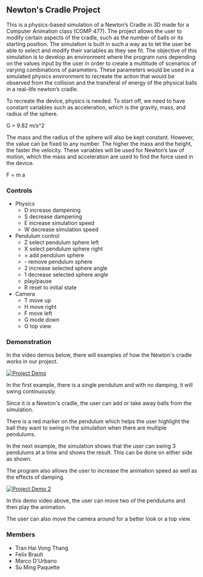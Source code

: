 ## Newton's Cradle Project
This is a physics-based simulation of a Newton’s Cradle in 3D made for a Computer Animation class (COMP 477). The project allows the user to modify certain aspects of the cradle, such as the number of balls or its starting position. The simulation is built in such a way as to let the user be able to select and modify their variables as they see fit. The objective of this simulation is to develop an environment where the program runs depending on the values input by the user in order to create a multitude of scenarios of varying combinations of parameters. These parameters would be used in a simulated physics environment to recreate the action that would be observed from the collision and the transferal of energy of the physical balls in a real-life newton’s cradle.

To recreate the device, physics is needed. To start off, we need to have constant variables such as acceleration, which is the gravity, mass, and radius of the sphere.

G = 9.82 m/s^2

The mass and the radius of the sphere will also be kept constant. However, the value can be fixed to any number. The higher the mass and the height, the faster the velocity. These variables will be used for Newton’s law of motion, which the mass and acceleration are used to find the force used in the device.

F = m a

### Controls
* Physics
  * D increase dampening
  * S decrease dampening
  * E increase simulation speed
  * W decrease simulation speed
* Pendulum control
  * Z select pendulum sphere left
  * X select pendulum sphere right
  * \+ add pendulum sphere
  * \- remove pendulum sphere
  * 2 increase selected sphere angle
  * 1 decrease selected sphere angle
  * play/pause
  * R reset to initial state
* Camera
  * T move up
  * H move right
  * F move left
  * G mode down
  * O top view

### Demonstration
In the video demos below, there will examples of how the Newton's cradle works in our project.

[![Project Demo](https://img.youtube.com/vi/mwTcAQyYwdU/0.jpg)](https://youtu.be/mwTcAQyYwdU)

In the first example, there is a single pendulum and with no damping, it will swing continuously.

Since it is a Newton's cradle, the user can add or take away balls from the simulation.

There is a red marker on the pendulum which helps the user highlight the ball they want to swing in the simulation when there are multiple pendulums.

In the next example, the simulation shows that the user can swing 3 pendulums at a time and shows the result. This can be done on either side as shown.

The program also allows the user to increase the animation speed as well as the effects of damping.


[![Project Demo 2](https://img.youtube.com/vi/vVz7u4vmJ2c/0.jpg)](https://youtu.be/vVz7u4vmJ2c)

In this demo video above, the user can move two of the pendulums and then play the animation.

The user can also move the camera around for a better look or a top view.

### Members
* Tran Hai Vong Thang
* Felix Brault
* Marco D'Urbano
* Su Ming Paquette
